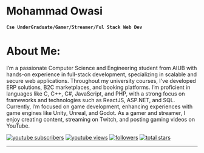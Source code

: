 # Mohammad Owasi

**`Cse UnderGraduate/Gamer/Streamer/Ful Stack Web Dev`**
   
<h1>About Me: </h1>
I’m a passionate Computer Science and Engineering student from AIUB with hands-on experience in full-stack development, specializing in scalable and secure web applications. Throughout my university courses, I’ve developed ERP solutions, B2C marketplaces, and booking platforms. I’m proficient in languages like C, C++, C#, JavaScript, and PHP, with a strong focus on frameworks and technologies such as ReactJS, ASP.NET, and SQL. 
Currently, I’m focused on game development, enhancing experiences with game engines like Unity, Unreal, and Godot. As a gamer and streamer, I enjoy creating content, streaming on Twitch, and posting gaming videos on YouTube.

<p align="left">
      <a href="https://www.youtube.com/@zashgg">
         <img alt="youtube subscribers" title="Subscribe to my YouTube channel" src="https://custom-icon-badges.demolab.com/youtube/channel/subscribers/UC2WHjPDvbE6O328n17ZGcfg?color=%23E05D44&label=SUBSCRIBE&logo=video&logoColor=white&style=for-the-badge&labelColor=CE4630"/></a> 
      <a href="https://www.youtube.com/c/fknight">
         <img alt="youtube views" title="YouTube views" src="https://custom-icon-badges.demolab.com/youtube/channel/views/UC2WHjPDvbE6O328n17ZGcfg?color=%23E1AD0E&logo=eye&logoColor=white&style=for-the-badge&labelColor=C79600"/></a> 
      <a href="https://github.com/ForrestKnight?tab=followers">
         <img alt="followers" title="Follow me on Github" src="https://custom-icon-badges.demolab.com/github/followers/ForrestKnight?color=236ad3&labelColor=1155ba&style=for-the-badge&logo=person-add&label=Follow&logoColor=white"/></a>
      <a href="https://github.com/ForrestKnight?tab=repositories&sort=stargazers">
         <img alt="total stars" title="Total stars on GitHub" src="https://custom-icon-badges.demolab.com/github/stars/ForrestKnight?color=55960c&style=for-the-badge&labelColor=488207&logo=star"/></a>
   </p>

---
